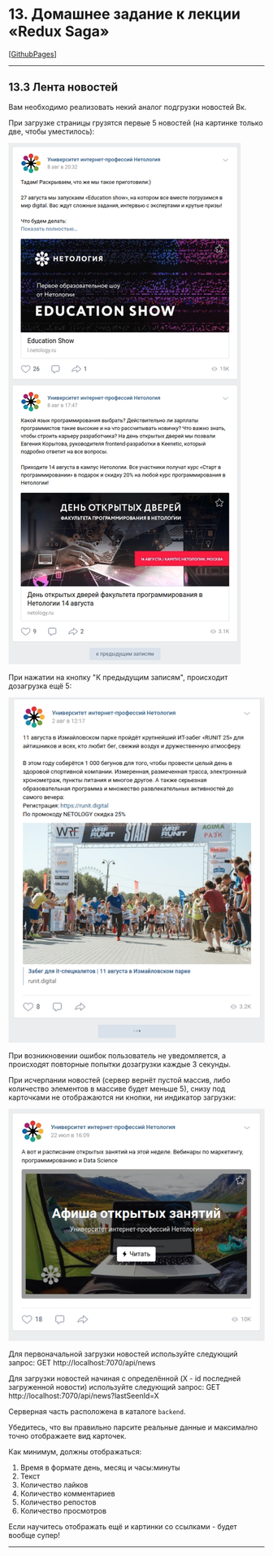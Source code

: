 # 13. Домашнее задание к лекции «Redux Saga»

[[GithubPages](https://igor-chazov.github.io/ra-hw-13_saga_3-newsfeed)]

---

## 13.3 Лента новостей

Вам необходимо реализовать некий аналог подгрузки новостей Вк.

При загрузке страницы грузятся первые 5 новостей (на картинке только две, чтобы уместилось):

![](./assets/load-more.png)

При нажатии на кнопку "К предыдущим записям", происходит дозагрузка ещё 5:

![](./assets/loading.png)

При возникновении ошибок пользователь не уведомляется, а происходят повторные попытки дозагрузки каждые 3 секунды.

При исчерпании новостей (сервер вернёт пустой массив, либо количество элементов в массиве будет меньше 5), снизу под карточками не отображаются ни кнопки, ни индикатор загрузки:

![](./assets/finish.png)

Для первоначальной загрузки новостей используйте следующий запрос:
GET http://localhost:7070/api/news

Для загрузки новостей начиная с определённой (X - id последней загруженной новости) используйте следующий запрос:
GET http://localhost:7070/api/news?lastSeenId=X

Серверная часть расположена в каталоге `backend`.

Убедитесь, что вы правильно парсите реальные данные и максимално точно отображаете вид карточек.

Как минимум, должны отображаться:
1. Время в формате день, месяц и часы:минуты
1. Текст
1. Количество лайков
1. Количество комментариев
1. Количество репостов
1. Количество просмотров

Если научитесь отображать ещё и картинки со ссылками - будет вообще супер!

---

